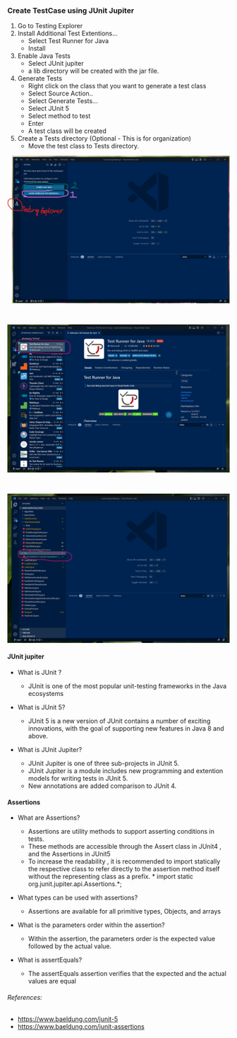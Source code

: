 ### Create TestCase using JUnit Jupiter

1. Go to Testing Explorer
2. Install Additional Test Extentions...
    * Select Test Runner for Java
    * Install
3. Enable Java Tests
    * Select JUnit jupiter
    * a lib directory will be created with the jar file.
4. Generate Tests
    * Right click on the class that you want to generate a test class
    * Select Source Action..
    * Select Generate Tests...
    * Select JUnit 5
    * Select method to test
    * Enter
    * A test class will be created
5. Create a Tests directory (Optional - This is for organization)
    * Move the test class to Tests directory. 

![JUnit jupiter](/InterviewExample/Tests/images/junit_1.png)
<p>&nbsp; </p>

![JUnit jupiter](/InterviewExample/Tests/images/junit_2.png)
<p> &nbsp;</p>

![Junit jupiter](/InterviewExample/Tests/images/junit_3.png)


#### JUnit jupiter
* What is JUnit ?
    * JUnit is one of the most popular unit-testing frameworks in the Java ecosystems
* What is JUnit 5?
   * JUnit 5 is a new version of JUnit contains a number of exciting innovations, with the goal of supporting new features in Java 8 and above.

* What is JUnit Jupiter?
    * JUnit Jupiter is one of three sub-projects in JUnit 5.
    * JUnit Jupiter is a module includes new programming and extention models for writing tests in JUnit 5.
    * New annotations are added comparison to JUnit 4.

#### Assertions
* What are Assertions?
    * Assertions are utility methods to support asserting conditions in tests.
    * These methods are accessible through the Assert class in JUnit4 , and the Assertions in JUnit5
    * To increase the readability , it is recommended to import statically the respective class
        to refer directly to the assertion method itself without the representing class as a prefix.
            * import static org.junit.jupiter.api.Assertions.*;

* What types can be used with assertions?
    * Assertions are available for all primitive types, Objects, and arrays

* What is the parameters order within the assertion?
    * Within the assertion, the parameters order is the expected value followed by the actual value.

* What is assertEquals?
    * The assertEquals assertion verifies that the expected and the actual values are equal  

###### References:
* https://www.baeldung.com/junit-5
* https://www.baeldung.com/junit-assertions

